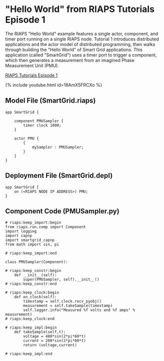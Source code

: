 # "Hello World" from RIAPS Tutorials Episode 1

 The RIAPS "Hello World" example features a single actor, component, and timer port running on a single RIAPS node. Tutorial 1 introduces distributed applications and the actor model of distributed programming, then walks through building the "Hello World" of Smart Grid applications. This application (called "SmartGrid") uses a timer port to trigger a component, which then generates a measurement from an imagined Phase Measurement Unit (PMU). 
 
 [RIAPS Tutorials Episode 1](https://youtu.be/18AmX5FRCXo "RIAPS Tutorials Episode 1")
 
 {% include youtube.html id=18AmX5FRCXo %}
 
## Model File (SmartGrid.riaps)
```
app SmartGrid {
	
	component PMUSampler {
		timer clock 1000;
	}
	
	actor PMU {
		{
			mySampler : PMUSampler;
		}
	}
}
```

## Deployment File (SmartGrid.depl)
```
app SmartGrid {
	on (<RIAPS NODE IP ADDRESS>) PMU;
}
```

## Component Code (PMUSampler.py)
```
# riaps:keep_import:begin
from riaps.run.comp import Component
import logging
import capnp
import smartgrid_capnp
from math import sin, pi

# riaps:keep_import:end

class PMUSampler(Component):

# riaps:keep_constr:begin
    def __init__(self):
        super(PMUSampler, self).__init__()
# riaps:keep_constr:end

# riaps:keep_clock:begin
    def on_clock(self):
        timestamp = self.clock.recv_pyobj()
        measurement = self.takeSample(timestamp)
        self.logger.info("Measured %f volts and %f amps" % measurement)
# riaps:keep_clock:end

# riaps:keep_impl:begin
    def takeSample(self,t):
        voltage = 480*sin(2*pi*60*t)
        current = 200*sin(2*pi*60*t)
        return (voltage,current)

# riaps:keep_impl:end
```
